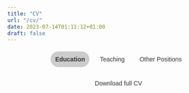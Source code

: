 ```yaml
---
title: "CV"
url: "/cv/"
date: 2023-07-14T01:11:12+01:00
draft: false
---
```


<script src="https://code.jquery.com/jquery-3.6.0.min.js"></script>
<script>
$(document).ready(function() {
  $(".tab_content").hide();
  $(".tabs li:first").addClass("active").show();
  $(".tab_content:first").show();

  $(".tabs li").click(function() {
    $(".tabs li").removeClass("active");
    $(this).addClass("active");
    $(".tab_content").hide();

    var activeTab = $(this).find("a").attr("href");
    $(activeTab).fadeIn();
    return false;
  });
});
</script>

<style>
@import url('https://fonts.googleapis.com/css2?family=Source+Sans+3&display=swap');

.tabs {
  list-style-type: none;
  margin: 0;
  padding: 0;
  text-align: center;
  font-family: 'Source Sans 3', sans-serif;
}

.tabs li {
  display: inline-block;
  margin: 5px;
}

.tabs li a {
  display: block;
  padding: 10px;
  background-color: transparent;
  color: #333;
  text-decoration: none;
  border-radius: 50px;
}

.tabs li a:hover, .tabs li.active a {
  background-color: #ccc;
  font-weight: bold;
}

.tab_content {
  display: none;
  padding: 20px;
  background-color: transparent;
}

.timeline {
  position: relative;
  padding-left: 100px;
}

.timeline::before {
  content: '';
  position: absolute;
  top: 0;
  bottom: 0;
  width: 2px;
  background: #ccc;
  left: 100px;
}

.education-item {
  margin-bottom: 20px;
  padding: 20px;
  border: 1px solid #ccc;
  border-radius: 5px;
  font-family: 'Source Sans 3', sans-serif;
  background: #fff;
  position: relative;
}

.education-header {
  display: flex;
  align-items: center;
  margin-bottom: 10px;
}

.education-header img {
  width: 50px;
  height: 50px;
  margin-right: 20px;
}

.education-header div {
  display: flex;
  flex-direction: column;
  justify-content: space-between;
}

.education-item h3 {
  font-size: 20px;
  font-weight: bold;
  margin: 0;
}

.education-item p {
  margin: 0;
}

.timeline-item {
  position: relative;
  margin-bottom: 20px;
}

.timeline-icon {
  position: absolute;
  width: 20px;
  height: 20px;
  background: #ccc;
  left: 90px;
  top: 10px;
  border-radius: 50%;
}

.timeline-content {
  margin-left: 0;
}

.timeline-date {
  font-weight: bold;
  position: absolute;
  left: 50px;
  top: 10px;
  transform: rotate(-45deg);
  transform-origin: right;
}

.download-button {
  display: block;
  width: 200px;
  margin: 0 auto;
  text-align: center;
  padding: 10px;
  border-radius: 20px;
  background-color: transparent;
  color: #333;
  text-decoration: none;
  font-family: 'Source Sans 3', sans-serif;
}

.download-button:hover {
  background-color: #555;
}
</style>

<ul class="tabs">
  <li class="active"><a href="#education">Education</a></li>
  <li><a href="#teaching">Teaching</a></li>
  <li><a href="#other_positions">Other Positions</a></li>
</ul>

<div class="tab_container">
  <div id="education" class="tab_content">

  <div class="timeline">
  <div class="education-item">
    <div class="education-header">
      <img src="https://upload.wikimedia.org/wikipedia/commons/thumb/4/47/RS9327_LBS_Standard_Logo_RGB_AW-hpr.jpg/1920px-RS9327_LBS_Standard_Logo_RGB_AW-hpr.jpg" alt="London Business School Logo">
      <div>
        <h3>London Business School</h3>
        <p>PhD in Economics</p>
      </div>
    </div>
    <div class="timeline-item">
      <div class="timeline-icon"></div>
      <div class="timeline-content">
        <p class="timeline-date">2022 - Current</p>
        <p>Supervisor: Paolo Surico</p>
      </div>
    </div>
  </div>
  <div class="education-item">
    <div class="education-header">
      <img src="https://upload.wikimedia.org/wikipedia/commons/thumb/5/51/LSE_Logo.svg/638px-LSE_Logo.svg.png" alt="LSE Logo">
      <div>
        <h3>London School of Economics and Political Science</h3>
        <p>MSc in Economics</p>
      </div>
    </div>
    <div class="timeline-item">
      <div class="timeline-icon"></div>
      <div class="timeline-content">
        <p class="timeline-date">2019 - 2020</p>
      </div>
    </div>
  </div>
  <div class="education-item">
    <div class="education-header">
      <img src="https://upload.wikimedia.org/wikipedia/commons/thumb/5/51/LSE_Logo.svg/638px-LSE_Logo.svg.png" alt="LSE Logo">
      <div>
        <h3>London School of Economics and Political Science</h3>
        <p>BSc in Economics</p>
      </div>
    </div>
    <div class="timeline-item">
      <div class="timeline-icon"></div>
      <div class="timeline-content">
        <p class="timeline-date">2016 - 20179</p>
      </div>
    </div>
  </div>
</div>
    


</div>
</div>

<div id="teaching" class="tab_content">
    ## London Business School - Teaching assistant for P233 Macroeconomics II (PhD)
    
    - Advanced course in macroeconomics for PhD students, instructed by Paolo Surico
</div>

<div id="other_positions" class="tab_content">
    ## PA Consulting London - Economist (2021 ‑ 2022)

    ## London Business School - Research Assistant to Hélène Rey and Vania Stavrakeva (2020 ‑ 2021)

    ## Volunteering - Various: 

    - Career Ready, Mentor
    - Citizens Advice Basingstoke, Gateway Assessor
    - Action Tutoring, Maths Tutor
</div>


<a href="https://github.com/willhotten/hugo-website-main/blob/c4bfa6fa9845aafb090605ef1b5c02bda3ed0b56/pdfs/CV%20Will%20Hotten.pdf" class="download-button">Download full CV</a>